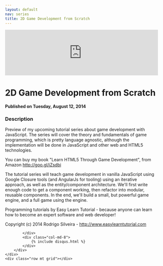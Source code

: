 ```yaml
---
layout: default
nav: series
title: 2D Game Development from Scratch
---
```


<div class="container">
    <div class="row mt grid">
        <div class="mt"></div>
        <div class="row" style="margin-bottom: 20px;">
            <div class="col-sm-push-1 col-sm-10 col-md-push-2 col-md-8">
                <div class="video-container">
                    <iframe width="100%" src="https://www.youtube.com/embed/qu-CIK5gJLw" frameborder="0" allowfullscreen></iframe>
                </div>
            </div>
            <div class="clearfix"></div>
            <div class="col-md-8">
                <h1>2D Game Development from Scratch</h1>
                <h4>Published on Tuesday, August 12, 2014</h4>
                <h3>Description</h3>
                <p>Preview of my upcoming tutorial series about game development with JavaScript. The series will cover the theory and fundamentals of game programming, which is pretty language agnostic, although the implementation will be done in JavaScript and other web and HTML5 technologies.

You can buy my book "Learn HTML5 Through Game Development", from Amazon http://goo.gl/iZsdbi 

The tutorial series will teach game development in vanilla JavaScript using Google Closure tools (and AngularJs for tooling) using an iterative approach, as well as the entity/component architecture. We'll first write enough code to get a component working, then refactor into modular, reusable components. In the end, we'll build a small, but powerful game engine, and a full game using the engine.

Programming tutorials by Easy Learn Tutorial - because anyone can learn how to become an expert software and web developer!

Copyright (c) 2014 Rodrigo Silveira - http://www.easylearntutorial.com</p>
            </div>
            <div class="col-md-4">
                
            </div>
            <div class="col-md-8">
                {% include disqus.html %}
            </div>
        </div>
    </div>
    <div class="row mt grid"></div>
</div>
